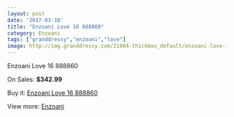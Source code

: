 ```yaml
---
layout: post
date: '2017-03-10'
title: "Enzoani Love 16 888860"
category: Enzoani
tags: ["granddressy","enzoani","love"]
image: http://img.granddressy.com/21804-thickbox_default/enzoani-love-16-888860.jpg
---
```

Enzoani Love 16 888860

On Sales: **$342.99**
<a href="https://www.granddressy.com/en/enzoani/20769-enzoani-love-16-888860.html"><amp-img layout="responsive" width="600" height="600" src="//img.granddressy.com/21804-thickbox_default/enzoani-love-16-888860.jpg" alt="Enzoani Love 16 888860 0" /></a>

Buy it: [Enzoani Love 16 888860](https://www.granddressy.com/en/enzoani/20769-enzoani-love-16-888860.html "Enzoani Love 16 888860")

View more: [Enzoani](https://www.granddressy.com/en/20-enzoani "Enzoani")